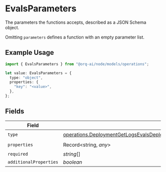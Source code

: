 # EvalsParameters

The parameters the functions accepts, described as a JSON Schema object. 

 Omitting `parameters` defines a function with an empty parameter list.

## Example Usage

```typescript
import { EvalsParameters } from "@orq-ai/node/models/operations";

let value: EvalsParameters = {
  type: "object",
  properties: {
    "key": "<value>",
  },
};
```

## Fields

| Field                                                                                                                                                                                                                                      | Type                                                                                                                                                                                                                                       | Required                                                                                                                                                                                                                                   | Description                                                                                                                                                                                                                                |
| ------------------------------------------------------------------------------------------------------------------------------------------------------------------------------------------------------------------------------------------ | ------------------------------------------------------------------------------------------------------------------------------------------------------------------------------------------------------------------------------------------ | ------------------------------------------------------------------------------------------------------------------------------------------------------------------------------------------------------------------------------------------ | ------------------------------------------------------------------------------------------------------------------------------------------------------------------------------------------------------------------------------------------ |
| `type`                                                                                                                                                                                                                                     | [operations.DeploymentGetLogsEvalsDeploymentsResponse200ApplicationJSONResponseBodyData17WorkflowRunDataType](../../models/operations/deploymentgetlogsevalsdeploymentsresponse200applicationjsonresponsebodydata17workflowrundatatype.md) | :heavy_check_mark:                                                                                                                                                                                                                         | N/A                                                                                                                                                                                                                                        |
| `properties`                                                                                                                                                                                                                               | Record<string, *any*>                                                                                                                                                                                                                      | :heavy_check_mark:                                                                                                                                                                                                                         | N/A                                                                                                                                                                                                                                        |
| `required`                                                                                                                                                                                                                                 | *string*[]                                                                                                                                                                                                                                 | :heavy_minus_sign:                                                                                                                                                                                                                         | N/A                                                                                                                                                                                                                                        |
| `additionalProperties`                                                                                                                                                                                                                     | *boolean*                                                                                                                                                                                                                                  | :heavy_minus_sign:                                                                                                                                                                                                                         | N/A                                                                                                                                                                                                                                        |